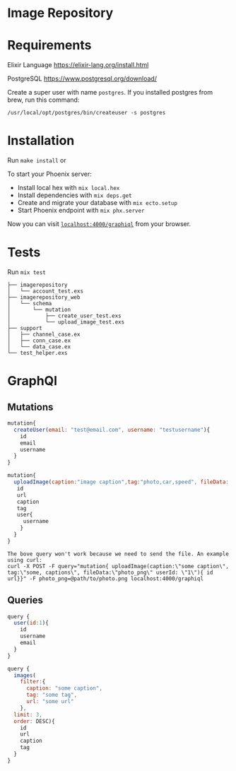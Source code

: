 # Image Repository 

# Requirements

Elixir Language
https://elixir-lang.org/install.html

PostgreSQL
https://www.postgresql.org/download/

Create a super user with name `postgres`. If you installed postgres from brew, run this command:

`/usr/local/opt/postgres/bin/createuser -s postgres`

# Installation
Run `make install` or

To start your Phoenix server:
  * Install local hex with `mix local.hex`
  * Install dependencies with `mix deps.get`
  * Create and migrate your database with `mix ecto.setup`
  * Start Phoenix endpoint with `mix phx.server`

Now you can visit [`localhost:4000/graphiql`](http://localhost:4000/graphiql) from your browser.

# Tests
Run `mix test`
```
├── imagerepository
│   └── account_test.exs
├── imagerepository_web
│   └── schema
│       └── mutation
│           ├── create_user_test.exs
│           └── upload_image_test.exs
├── support
│   ├── channel_case.ex
│   ├── conn_case.ex
│   └── data_case.ex
└── test_helper.exs
```

# GraphQl

## Mutations
```javascript
mutation{
  createUser(email: "test@email.com", username: "testusername"){
    id
    email
    username
  }
}

mutation{ 
  uploadImage(caption:"image caption",tag:"photo,car,speed", fileData: "upload/image.png" userId: "1"){ 
   id 
   url
   caption
   tag
   user{
     username
    }
  }
} 
```
```curl
The bove query won't work because we need to send the file. An example using curl:
curl -X POST -F query="mutation{ uploadImage(caption:\"some caption\", tag:\"some, captions\", fileData:\"photo_png\" userId: \"1\"){ id url}}" -F photo_png=@path/to/photo.png localhost:4000/graphiql
```
## Queries

```javascript
query {
  user(id:1){
    id
    username
    email
  }
}

query {
  images(
    filter:{
      caption: "some caption",
      tag: "some tag",
      url: "some url"
    }, 
  limit: 3, 
  order: DESC){
    id
    url
    caption
    tag
  }
}
```

